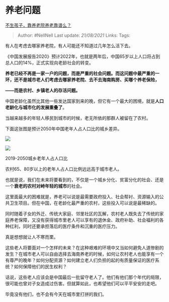 # 养老问题
[不生孩子，靠养老院养老靠谱么？](https://www.zhihu.com/question/431860582/answer/1613238186)


> Author: #NellNell 
Last update: *21/08/2021* 
Links:
Tags: 


  

有人在考虑去哪家养老院，有人可能还不知道过几年怎么活下去。

《中国发展报告2020》预计2022年，也就是两年后，中国65岁以上人口将占到总人口的14%，正式实现向老龄社会的转变。

**养老已经不再是一家一户的问题，而是严重的社会问题。而这问题中最严重的一环，还不是城市老人们考虑去哪家养老院、去不去海南购房、买哪个养老保险，**

**——而是农村、乡镇老人的存活问题。**

中国老龄化虽然比其他一些发达国家到来的晚，但它有一个最大的困境，就是**人口老龄化与城市化的发展重叠了**。

当越来越多的年轻人移民到城市的时候，老无所依的那群人被留在了农村。

下面这张图是预计2050年中国老年人占人口比的城乡差异。

![](https://pic2.zhimg.com/50/v2-891e772fcbc0e37f2d657690f93e28cc_720w.jpg?source=c8b7c179)

![](https://pic2.zhimg.com/80/v2-891e772fcbc0e37f2d657690f93e28cc_720w.jpg?source=c8b7c179)

2019-2050城乡老年人占人口比

农村65、80岁以上的老年人占人口比例远远高于城市老人。

也就是说，我们在未来将要看到的，不仅是一个城乡分化、贫富分化的社会、还是一个**衰老的农村对峙年轻的城市**的社会。

这里面最大的困难就是，养老可以说是最需要政府投入、社会帮衬、资源输入的公共卫生项目。但在中国，在老龄化最严重的农村，这些投入可以说是最稀缺的。

同时随着子女的外迁、传统大家庭、邻里社区的瓦解，农村老人既失去了传统的家庭养老保障，又没有获得城市里老人可以享有的退休金、政府补助、社会福利的各种红利，同时还要承担落后的医疗条件和沉重的医疗压力。

真是想想就让人不寒而栗。

这些老人将要面对一个怎样的未来？在这种艰难的环境中又当如何避免人道惨剧的发生？在城市老人可以自由选择去海南养老的时候，如何让农村老人也能享有一个有尊严的晚年？如何分配资源？如何建立老人们负担的起的有质量保证的医疗系统？如何保障他们的民生权利？

话说，这些老人应该会是中国最后一批留守老人了。他们有他们那个年代的局限，很可能也曾对子女造成过伤害。但就算如此，也希望他们可以平平安安的走吧。

毕竟没有他们，也不会有今天在城市里打拼的我们。